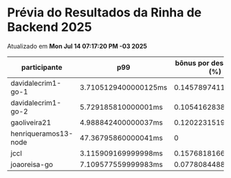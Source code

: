 # Prévia do Resultados da Rinha de Backend 2025
Atualizado em **Mon Jul 14 07:17:20 PM -03 2025**


| participante | p99 | bônus por desempenho (%) | multa ($) | lucro |
| -- | -- | -- | -- | -- |
|	davidalecrim1-go-1	|	3.7105129400000125ms	|	0.14578974119999974	|	104131.97374998374	|	236763.30411755634	|
|	davidalecrim1-go-2	|	5.729185810000001ms	|	0.1054162838	|	105868.69649998324	|	228499.8208021926	|
|	gaoliveira21	|	4.988842400000037ms	|	0.12022315199999926	|	75644.77549999999	|	166466.7354798352	|
|	henriqueramos13-node	|	47.36795860000041ms	|	0	|	58450.92749999999	|	108551.7225	|
|	jccl	|	3.115909169999998ms	|	0.15768181660000002	|	6398.397249999999	|	14765.34032630984	|
|	joaoreisa-go	|	7.109577559999983ms	|	0.07780844880000035	|	102746.287	|	213656.0450326561	|
